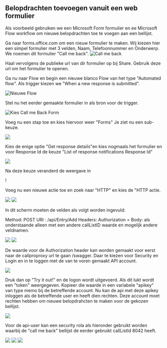## Belopdrachten toevoegen vanuit een web formulier

Als voorbeeld gebruiken we een Microsoft Form formulier en ee Microsoft Flow workflow om nieuwe belopdrachten toe te voegen aan een bellijst.

Ga naar forms.office.com om een nieuw formulier te maken. Wij kiezen hier een simpel formulier met 3 velden, Naam, Telefoonnummer en Onderwerp. We noemen dit formulier "Call me back".
![Call me back](images/call-me-back-form.png)

Haal vervolgens de publieke url van dir formulier op bij Share. Gebruik deze url om het formulier te openen.

Ga nu naar Flow en begin een nieuwe blanco Flow van het type "Automated flow". Als trigger kiezen we "When a new response is submitted".

![Nieuwe Flow](images/new-flow.png)

Stel nu het eerder gemaakte formulier in als bron voor de trigger.

![Kies Call me Back Form](images/kies-call-me-back-form.png)

Voeg nu een stap toe en kies hiervoor weer "Forms" Je ziet nu een sub-keuze.

![](images/forms-forms.png)

Kies de enige optie "Get response details"en kies nogmaals het formulier en voor Response Id de keuze "List of response notifications Response Id"

![](images/get-response-details.png)

Na deze keuze veranderd de weergave in 

!

Voeg nu een nieuwe actie toe en zoek naar "HTTP" en kies de "HTTP actie.

![](images/zoek-http.png)
![](images/http-actie.png)

In dit scherm moeten de velden als volgt worden ingevuld:

Method: POST
URI : <url naar callproproxy>/api/Entry/Add
Headers: Authorization = <apikey van een account in callpro die belopdrachten kan toevoegen in de gekozen bellijst>
Body: als onderstaande alleen met een andere callListID waarde en mogelijk andere veldnamen.

![](images/http-voorbeeld.png)
![](images/body-voorbeeld.png)

De waarde voor de Authorization header kan worden gemaakt voor eerst naar de callproproxy url te gaan <url>/swagger. Daar te kiezen voor Security en Login en in te loggen met de van te voren gemaakt API account. 

![](images/swagger-logon.png)

Druk dan op "Try it out!" en de logon wordt uitgevoerd. Als dit lukt wordt een "token" weergegeven. Kopieer die waarde in een variabele "apikey" van type memo bij de betreffende account. Nu kan de api met deze apikey inloggen als de betreffende user en heeft dien rechten. Deze account moet rechten hebben om nieuwe belopdrahcten te maken voor de gekozen bellijst.

![](images/logon-response.png)

Voor de api-user kan een security rola als hieronder gebruikt worden waarbij de "call me back" bellijst de eerder gebruikt callListId 8042 heeft.

![](images/securityrole-1.png)
![](images/securityrole-2.png)
![](images/securityrole-3.png)
